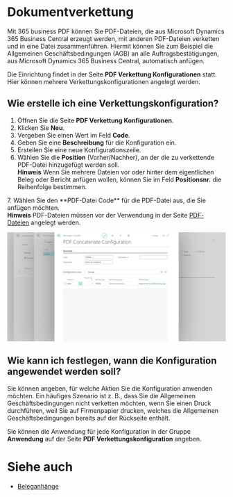 # Dokumentverkettung

Mit 365 business PDF können Sie PDF-Dateien, die aus Microsoft Dynamics 365 Business Central erzeugt werden, mit anderen PDF-Dateien verketten und in eine Datei zusammenführen. Hiermit können Sie zum Beispiel die Allgemeinen Geschäftsbedingungen (AGB) an alle Auftragsbestätigungen, aus Microsoft Dynamics 365 Business Central, automatisch anfügen.

Die Einrichtung findet in der Seite **PDF Verkettung Konfigurationen** statt. Hier können mehrere Verkettungskonfigurationen angelegt werden.

## Wie erstelle ich eine Verkettungskonfiguration?

1. Öffnen Sie die Seite **PDF Verkettung Konfigurationen**.
2. Klicken Sie **Neu**.
3. Vergeben Sie einen Wert im Feld **Code**.
4. Geben Sie eine **Beschreibung** für die Konfiguration ein.
5. Erstellen Sie eine neue Konfigurationszeile.
6. Wählen Sie die **Position** (Vorher/Nachher), an der die zu verkettende PDF-Datei hinzugefügt werden soll.
   <div class="alert alert-info">
    <i class="fa-duotone fa-solid fa-circle-info fa-xl"></i>
    <strong>Hinweis</strong> Wenn Sie mehrere Dateien vor oder hinter dem eigentlichen Beleg oder Bericht anfügen wollen, können Sie im Feld <b>Positionsnr.</b> die Reihenfolge bestimmen.
</div>
7. Wählen Sie den **PDF-Datei Code** für die PDF-Datei aus, die Sie anfügen möchten.
   <div class="alert alert-info">
    <i class="fa-duotone fa-solid fa-circle-info fa-xl"></i>
    <strong>Hinweis</strong> PDF-Dateien müssen vor der Verwendung in der Seite <a href="pdf-files.md">PDF-Dateien</a> angelegt werden.
</div>

![Verkettungskonfiguration](/assets/images/365-business-pdf/concatenate-configuration.png)  

## Wie kann ich festlegen, wann die Konfiguration angewendet werden soll?

Sie können angeben, für welche Aktion Sie die Konfiguration anwenden möchten. Ein häufiges Szenario ist z. B., dass Sie die Allgemeinen Geschäftsbedingungen nicht verketten möchten, wenn Sie einen Druck durchführen, weil Sie auf Firmenpapier drucken, welches die Allgemeinen Geschäftsbedingungen bereits auf der Rückseite enthält.

Sie können die Anwendung für jede Konfiguration in der Gruppe **Anwendung** auf der Seite **PDF Verkettungskonfiguration** angeben.
# Siehe auch
 - [Beleganhänge](document-attachments.md)
